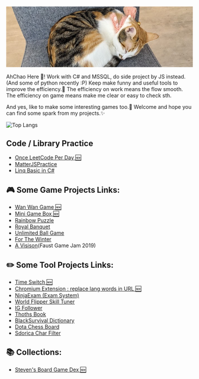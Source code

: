 ![Catt](https://github.com/AhChao/AhChao/blob/master/Img/catt.png)

AhChao Here 👋!
Work with C# and MSSQL, do side project by JS instead.(And some of python recently :P)
Keep make funny and useful tools to improve the efficiency.:hammer:
The efficiency on work means the flow smooth.
The efficiency on game means make me clear or easy to check sth.

And yes, like to make some interesting games too.:game_die:
Welcome and hope you can find some spark from my projects.:sparkles:

![Top Langs](https://github-readme-stats.vercel.app/api/top-langs/?username=ahchao&layout=compact)

## Code / Library Practice

- [Once LeetCode Per Day :new:](https://ahchao.github.io/OnceLeetCodePerDay/)
- [MatterJSPractice](https://ahchao.github.io/MatterJSPractice/)
- [Linq Basic in C#](https://github.com/AhChao/LinqPractice)

## :video_game: Some Game Projects Links:

- [Wan Wan Game :new:](https://ahchao.github.io/WanWanGame/)
- [Mini Game Box :new:](https://ahchao.github.io/TinyGameCollection/)
- [Rainbow Puzzle](https://ahchao.github.io/RainbowPuzzle/)
- [Royal Banquet](https://ahchao.github.io/RoyalBanquet/)
- [Unlimited Ball Game](https://ahchao.github.io/UnlimitedBallGame/)
- [For The Winter](https://ahchao.github.io/ForTheWinterDice/)
- [A Visison](https://ahhchao.itch.io/a-vision)(Faust Game Jam 2019)

## :pencil2: Some Tool Projects Links:

- [Time Switch :new:](https://ahchao.github.io/TimeSwitch/)
- [Chromium Extension : replace lang words in URL :new:](https://github.com/AhChao/UrlLanguageModifier)
- [NinjaExam (Exam System)](https://ahchao.github.io/NinjaExam/)
- [World Flipper Skill Tuner](https://ahchao.github.io/WorldFlipperSkillTuner/)
- [IG Follower](https://ahchao.github.io/IGFollower/)
- [Thoths Book](https://ahchao.github.io/ThothsBook/)
- [BlackSurvival Dictionary](https://ahchao.github.io/blackSurvival_Dictionary/)
- [Dota Chess Board](https://ahchao.github.io/DotaChessBoard/index.html?language=en)
- [Sdorica Char Filter](https://ahchao.github.io/SdoricaCharFilter/)

## :books: Collections:

- [Steven's Board Game Dex :new:](https://ahchao.github.io/BoardGameDex/)
